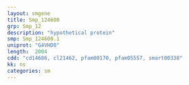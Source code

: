 ```yaml
---
layout: smgene
title: Smp_124600
grp: Smp_12
description: "hypothetical protein"
smp: Smp_124600.1
uniprot: "G4VHD8"
length:  2004
cdd: "cd14686, cl21462, pfam00170, pfam05557, smart00338"
kk: ns
categories: sm
---
```

